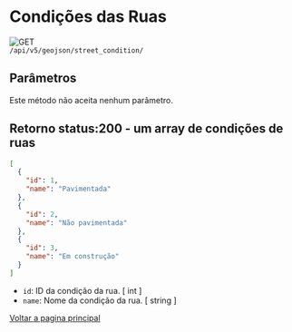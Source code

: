 <!-- 
![GET](https://img.shields.io/badge/HTTP-GET-0080FF)  
![POST](https://img.shields.io/badge/HTTP-POST-00CC00)  
![PUT](https://img.shields.io/badge/HTTP-PUT-FFFF00)  
![DELETE](https://img.shields.io/badge/HTTP-DELETE-FF0000)   -->

# Condições das Ruas

![GET](https://img.shields.io/badge/HTTP-GET-0080FF)  
`/api/v5/geojson/street_condition/` 

## Parâmetros
Este método não aceita nenhum parâmetro.

## Retorno status:200 - um array de condições de ruas
```json
[
  {
    "id": 1,
    "name": "Pavimentada"
  },
  {
    "id": 2,
    "name": "Não pavimentada"
  },
  {
    "id": 3,
    "name": "Em construção"
  }
]
```
- `id`: ID da condição da rua. [ int ]
- `name`: Nome da condição da rua. [ string ]

[Voltar a pagina principal](/README.md)
